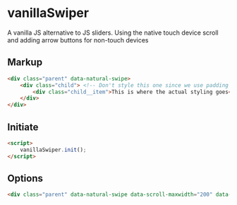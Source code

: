 vanillaSwiper
============

A vanilla JS alternative to JS sliders. Using the native touch device scroll and adding arrow buttons for non-touch devices

## Markup

```html
<div class="parent" data-natural-swipe>
    <div class="child"> <!-- Don't style this one since we use padding to separate items -->
        <div class="child__item">This is where the actual styling goes</div>
    </div>
</div>
```

## Initiate
```html
<script>
    vanillaSwiper.init();
</script>
```

## Options
```html
<div class="parent" data-natural-swipe data-scroll-maxwidth="200" data-scroll-until="800" data-scroll-spacing='[{"width": "0", "spacing": "4"}, {"width": "520", "spacing": "8"}, {"width": "768", "spacing": "12"}]'>
```